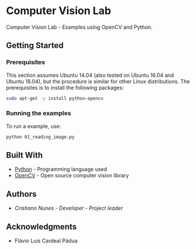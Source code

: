 # Computer Vision Lab

Computer Vision Lab - Examples using OpenCV and Python.

## Getting Started

### Prerequisites

This section assumes Ubuntu 14.04 (also tested on Ubuntu 16.04 and Ubuntu 18.04), but the procedure is similar for other Linux distributions. The prerequisites is to install the following packages:

```sh
sudo apt-get -y install python-opencv
```

### Running the examples

To run a example, use:

```sh
python 01_reading_image.py
```

## Built With

* [Python](https://www.python.org/) - Programming language used
* [OpenCV](https://opencv.org/) - Open source computer vision library

## Authors

* *Cristiano Nunes* - *Developer - Project leader*

## Acknowledgments

* Flávio Luis Cardeal Pádua
